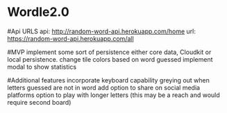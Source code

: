 # Wordle2.0

#Api URLS 
api: http://random-word-api.herokuapp.com/home
url: https://random-word-api.herokuapp.com/all

#MVP 
implement some sort of persistence either core data, Cloudkit or local persistence. 
change tile colors based on word guessed 
implement modal to show statistics  


#Additional features
incorporate keyboard capability greying out when letters guessed are not in word 
add option to share on social media platforms 
option to play with longer letters (this may be a reach and would require second board) 


